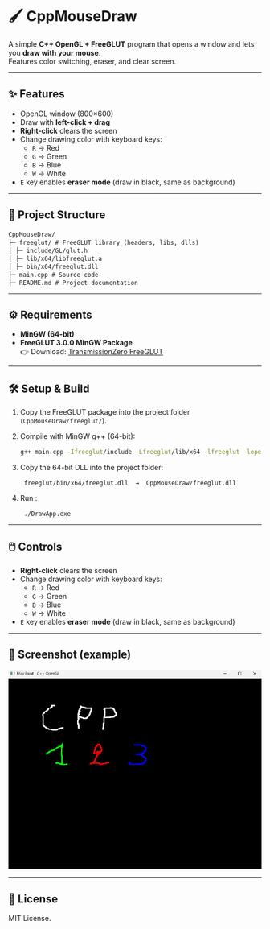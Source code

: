 # 🖌️ CppMouseDraw

A simple **C++ OpenGL + FreeGLUT** program that opens a window and lets you **draw with your mouse**.  
Features color switching, eraser, and clear screen.  

---

## ✨ Features
- OpenGL window (800×600)  
- Draw with **left-click + drag**  
- **Right-click** clears the screen  
- Change drawing color with keyboard keys:  
  - `R` → Red  
  - `G` → Green  
  - `B` → Blue  
  - `W` → White  
- `E` key enables **eraser mode** (draw in black, same as background)  

---

## 📂 Project Structure

```
CppMouseDraw/
├─ freeglut/ # FreeGLUT library (headers, libs, dlls)
│ ├─ include/GL/glut.h
│ ├─ lib/x64/libfreeglut.a
│ ├─ bin/x64/freeglut.dll
├─ main.cpp # Source code
├─ README.md # Project documentation

```

---

## ⚙️ Requirements
- **MinGW (64-bit)**  
- **FreeGLUT 3.0.0 MinGW Package**  
  👉 Download: [TransmissionZero FreeGLUT](https://www.transmissionzero.co.uk/software/freeglut-devel/)  

---

## 🛠️ Setup & Build

1. Copy the FreeGLUT package into the project folder (`CppMouseDraw/freeglut/`).  

2. Compile with MinGW g++ (64-bit):  
   ```bash
   g++ main.cpp -Ifreeglut/include -Lfreeglut/lib/x64 -lfreeglut -lopengl32 -o DrawApp.exe
   ```
3. Copy the 64-bit DLL into the project folder:
   ```
    freeglut/bin/x64/freeglut.dll  →  CppMouseDraw/freeglut.dll
   ```
4. Run :
   ```
    ./DrawApp.exe
   ```

---

## 🖱️ Controls

- **Right-click** clears the screen  
- Change drawing color with keyboard keys:  
  - `R` → Red  
  - `G` → Green  
  - `B` → Blue  
  - `W` → White  
- `E` key enables **eraser mode** (draw in black, same as background)

---

## 📸 Screenshot (example)

![Drawing App Screenshot](screenshot.png)

---

## 📜 License

MIT License.
